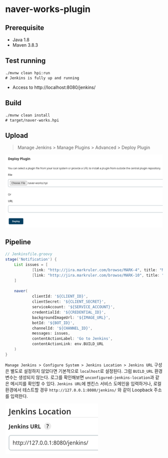 # naver-works-plugin

## Prerequisite

- Java 1.8
- Maven 3.8.3

## Test running

````shell
./mvnw clean hpi:run
# Jenkins is fully up and running
````

- Access to http://localhost:8080/jenkins/

## Build

```shell
./mvnw clean install
# target/naver-works.hpi
```

## Upload

> Manage Jenkins > Manage Plugins > Advanced > Deploy Plugin

![Deploy Plugin](images/deploy-plugin.png)

## Pipeline

```groovy
// Jenkinsfile.groovy
stage('Notification') {
    List issues = [
            [link: "http://jira.markruler.com/browse/MARK-4", title: "MARK-4", subtitle: "Jira Issue 1"],
            [link: "http://jira.markruler.com/browse/MARK-10", title: "MARK-10", subtitle: "Jira Issue 2"]
    ]

    naver(
            clientId: '${CLIENT_ID}',
            clientSecret: '${CLIENT_SECRET}',
            serviceAccount: '${SERVICE_ACCOUNT}',
            credentialId: '${CREDENTIAL_ID}',
            backgroundImageUrl: '${IMAGE_URL}',
            botId: '${BOT_ID}',
            channelId: '${CHANNEL_ID}',
            messages: issues,
            contentActionLabel: 'Go to Jenkins',
            contentActionLink: env.BUILD_URL
    )
}
```

`Manage Jenkins > Configure System > Jenkins Location > Jenkins URL`
구성은 별도로 설정하지 않았다면 기본적으로 `localhost`로 설정된다.
그럼 `BUILD_URL` 환경 변수는 생성되지 않는다.
로그를 확인해보면 `unconfigured-jenkins-location`과 같은 메시지를 확인할 수 있다.
`Jenkins URL`에 젠킨스 서비스 도메인을 입력하거나,
로컬 환경에서 테스트할 경우 `http://127.0.0.1:8080/jenkins/` 와 같이 Loopback 주소를 입력한다.

![Jenkins Location](images/jenkins-location.png)
